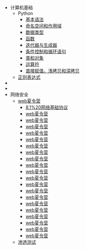 * 计算机基础
  * Python
    * [基本语法](计算机基础/Python/基本语法)
    * [命名空间和作用域](计算机基础/Python/命名空间和作用域)
    * [数据类型](计算机基础/Python/数据类型)
    * [函数](计算机基础/Python/函数)
    * [迭代器与生成器](计算机基础/Python/迭代器与生成器)
    * [条件控制和循环语句](计算机基础/Python/条件控制和循环语句)
    * [类和对象](计算机基础/Python/类和对象)
    * [运算符](计算机基础/Python/运算符)
    * [直接赋值，浅拷贝和深拷贝](计算机基础/Python/直接赋值，浅拷贝和深拷贝)
  * [正则表达式](计算机基础/正则表达式(菜鸟).md)
* 
* 
* 网络安全
  * [web夏令营](网安/蚁景网安夏令营)
    * [8.1%20网络基础协议](网安/蚁景网安夏令营/8.1%20网络基础协议)
    * [web夏令营](网安/蚁景网安夏令营)
    * [web夏令营](网安/蚁景网安夏令营)
    * [web夏令营](网安/蚁景网安夏令营)
    * [web夏令营](网安/蚁景网安夏令营)
    * [web夏令营](网安/蚁景网安夏令营)
    * [web夏令营](网安/蚁景网安夏令营)
    * [web夏令营](网安/蚁景网安夏令营)
    * [web夏令营](网安/蚁景网安夏令营)
    * [web夏令营](网安/蚁景网安夏令营)
    * [web夏令营](网安/蚁景网安夏令营)
    * [web夏令营](网安/蚁景网安夏令营)
    * [web夏令营](网安/蚁景网安夏令营)
    * [web夏令营](网安/蚁景网安夏令营)
    * [web夏令营](网安/蚁景网安夏令营)
    * [web夏令营](网安/蚁景网安夏令营)
    * [web夏令营](网安/蚁景网安夏令营)
    * [web夏令营](网安/蚁景网安夏令营)
    * [web夏令营](网安/蚁景网安夏令营)
    * [web夏令营](网安/蚁景网安夏令营)
    * [web夏令营](网安/蚁景网安夏令营)
  * [渗透测试](网安/蚁景-渗透测试)
